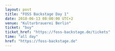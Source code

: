 ```yaml
---
layout: post
title: "FOSS Backstage Day 1"
date: 2018-06-13 08:00:00 UTC+2
venue: "Kulturbrauerei Berlin"
ticket: "buy"
ticket_href: "https://foss-backstage.de/tickets"
time: "all day"
href: "https://foss-backstage.de"
---
```

